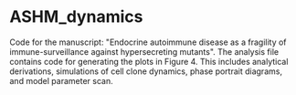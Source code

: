 # ASHM_dynamics
Code for the manuscript: "Endocrine autoimmune disease as a fragility of immune-surveillance against hypersecreting mutants". 
The analysis file contains code for generating the plots in Figure 4. This includes analytical derivations, simulations of cell clone dynamics, phase portrait diagrams, and model parameter scan.

